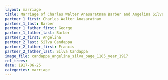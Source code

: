 ```yaml
---
layout: marriage
title: Marriage of Charles Walter Anasaratnam Barber and Angelina Silva Candappa
partner_1_first: Charles Walter Anasaratnam
partner_1_last: Barber
partner_1_father_first: George
partner_1_father_last: Barber
partner_2_first: Angelina
partner_2_last: Silva Candappa
partner_2_father_first: Francis
partner_2_father_last: Silva Candappa
image_file: candappa_angelina_silva_page_1185_year_1917
rel_trees:
date: 1917-06-25
categories: marriage
---
```


